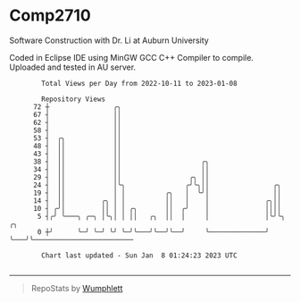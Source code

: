 # Comp2710
Software Construction with Dr. Li at Auburn University

Coded in Eclipse IDE using MinGW GCC C++ Compiler to compile.
Uploaded and tested in AU server.

```
        Total Views per Day from 2022-10-11 to 2023-01-08

        Repository Views
      72 ┼                ╭╮
      67 ┤                ││
      62 ┤                ││
      58 ┤                ││
      53 ┤  ╭╮            ││
      48 ┤  ││            ││
      43 ┤  ││            ││
      38 ┤  ││            ││                    ╭╮
      34 ┤  ││            ││                    ││
      29 ┤  ││            ││                 ╭╮ ││
      24 ┤  ││            │╰╮               ╭╯╰╮││                ╭╮
      19 ┤  ││            │ │          ╭╮   │  ╰╯│                ││
      14 ┤  ││         ╭╮ │ │          ││   │    │              ╭╮││
      10 ┤ ╭╯│         ││ │ │ ╭╮       ││  ╭╯    │              ││││
       5 ┤╭╯ ╰───╮ ╭─╮ │╰╮│ │ ││   ╭╮  ││  │     │              │╰╯╰╮   ╭╮
       0 ┼╯      ╰─╯ ╰─╯ ╰╯ ╰─╯╰───╯╰──╯╰──╯     ╰──────────────╯   ╰───╯╰─────────────────────────

        Chart last updated - Sun Jan  8 01:24:23 2023 UTC
        
```

---

> RepoStats by [Wumphlett](https://github.com/Wumphlett)
